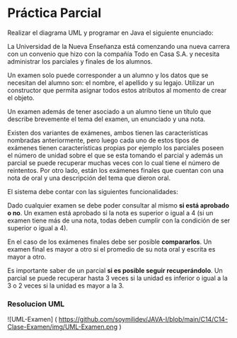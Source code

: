 
# Práctica Parcial

Realizar el diagrama UML y programar en Java el siguiente enunciado:

La Universidad de la Nueva Enseñanza está comenzando una nueva carrera con un convenio que hizo con la compañía Todo en Casa S.A. y necesita administrar los parciales y finales de los alumnos.

Un examen solo puede corresponder a un alumno y los datos que se necesitan del alumno son: el nombre, el apellido y su legajo. Utilizar un constructor que permita asignar todos estos atributos al momento de crear el objeto.

Un examen además de tener asociado a un alumno tiene un título que describe brevemente el tema del examen, un enunciado y una nota.

Existen dos variantes de exámenes, ambos tienen las características nombradas anteriormente, pero luego cada uno de estos tipos de exámenes tienen características propias por ejemplo los parciales poseen el número de unidad sobre el que se esta tomando el parcial y además un parcial se puede recuperar muchas veces con lo cual tiene el número de reintentos. Por otro lado, están los exámenes finales que cuentan con una nota de oral y una descripción del tema que dieron oral.

El sistema debe contar con las siguientes funcionalidades:

Dado cualquier examen se debe poder consultar al mismo **si está aprobado o no**. Un examen está aprobado si la nota es superior o igual a 4 (si un examen tiene más de una nota, todas deben cumplir con la condición de ser superior o igual a 4).

En el caso de los exámenes finales debe ser posible **compararlos**. Un examen final es mayor a otro si el promedio de su nota oral y escrita es mayor a otro.

Es importante saber de un parcial **si es posible seguir recuperándolo**. Un parcial se puede recuperar hasta 3 veces si la unidad es inferior o igual a la 3 o 2 veces si la unidad es mayor a la 3.

### Resolucion UML
![UML-Examen] ( https://github.com/soymilidev/JAVA-I/blob/main/C14/C14-Clase-Examen/img/UML-Examen.png )
